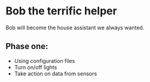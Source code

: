# Bob the terrific helper
Bob will become the house assistant we always wanted.

## Phase one:
- Using configuration files
 - Turn on/off lights
 - Take action on data from sensors
